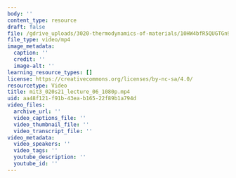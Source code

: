 ```yaml
---
body: ''
content_type: resource
draft: false
file: /gdrive_uploads/3020-thermodynamics-of-materials/10HW4bfR5QUGTGn9x5QiXe72hNQ_H6NMF/mit3_020s21_lecture_06_1080p.mp4
file_type: video/mp4
image_metadata:
  caption: ''
  credit: ''
  image-alt: ''
learning_resource_types: []
license: https://creativecommons.org/licenses/by-nc-sa/4.0/
resourcetype: Video
title: mit3_020s21_lecture_06_1080p.mp4
uid: aa48f121-f91b-43ea-b165-22f89b1a794d
video_files:
  archive_url: ''
  video_captions_file: ''
  video_thumbnail_file: ''
  video_transcript_file: ''
video_metadata:
  video_speakers: ''
  video_tags: ''
  youtube_description: ''
  youtube_id: ''
---
```

